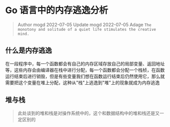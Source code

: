 # Go 语言中的内存逃逸分析

> Author mogd 2022-07-05
> Update mogd 2022-07-05
> Adage `The monotony and solitude of a quiet life stimulates the creative mind. `

## 什么是内存逃逸

在一段程序中，每一个函数都会有自己的内存区域存放自己的局部变量、返回地址等，这些内存会由编译器在栈中进行分配，每一个函数都会分配一个栈桢，在函数运行结束后进行销毁，但是有些变量我们想在函数运行结束后仍然使用它，那么就需要把这个变量在堆上分配，这种从"栈"上逃逸到"堆"上的现象就成为内存逃逸

## 堆与栈
> 此处谈到的堆和栈是对操作系统中的，这个和数据结构中的堆和栈还是又一定区别的
